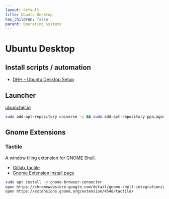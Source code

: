 ```yaml
---
layout: default
title: Ubuntu Desktop
has_children: false
parent: Operating Systems
---
```


# Ubuntu Desktop

## Install scripts / automation

- [DHH - Ubuntu Desktop Setup](https://gist.github.com/dhh/159b129f511f76db3ae8adb463f70d05)

## Launcher

[ulauncher.io](https://ulauncher.io/)

```bash
sudo add-apt-repository universe -y && sudo add-apt-repository ppa:agornostal/ulauncher -y && sudo apt update && sudo apt install ulauncher
```


## Gnome Extensions

### Tactile

A window tiling extension for GNOME Shell.

- [Gitlab Tactile](https://gitlab.com/lundal/tactile)
- [Gnome Extension install page](https://extensions.gnome.org/extension/4548/tactile/)

```bash
sudo apt install -y gnome-browser-connector
open https://chromewebstore.google.com/detail/gnome-shell-integration/gphhapmejobijbbhgpjhcjognlahblep
open https://extensions.gnome.org/extension/4548/tactile/
```

